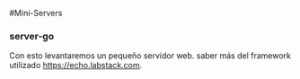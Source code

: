 #Mini-Servers

### server-go
Con esto levantaremos un pequeño servidor web. saber más del framework utilizado https://echo.labstack.com.

